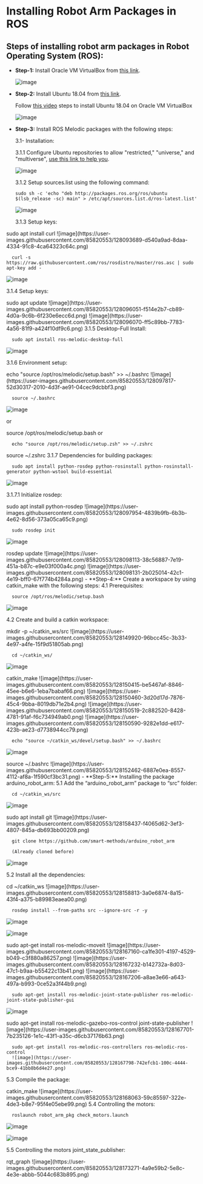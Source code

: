 # Installing Robot Arm Packages in ROS
## Steps of installing robot arm packages in Robot Operating System (ROS):

- **Step-1:**
            Install Oracle VM VirtualBox from [this link](https://www.virtualbox.org/wiki/Downloads).
            
     ![image](https://user-images.githubusercontent.com/85820553/128093150-99c207d5-3751-4e01-809d-2661c634f070.png)




- **Step-2:**
            Install Ubuntu 18.04 from [this link](https://releases.ubuntu.com/18.04).
            
   Follow [this video](https://youtu.be/QbmRXJJKsvs) steps to install Ubuntu 18.04 on Oracle VM VirtualBox
   
   ![image](https://user-images.githubusercontent.com/85820553/128093284-1557b366-e695-40c7-9f92-3767148c40b7.png)




- **Step-3:**
Install ROS Melodic packages with the following steps:

  3.1- Installation:
  
   3.1.1 Configure Ubuntu repositories to allow "restricted," "universe," and "multiverse", [use this link to help you](https://youtu.be/NoVWMSCEPoQ).
   
   ![image](https://user-images.githubusercontent.com/85820553/128093579-49b1307b-5dd3-48fe-8325-cbe3e4f4744e.png)


   3.1.2 Setup sources.list using the following command:
      
      sudo sh -c 'echo "deb http://packages.ros.org/ros/ubuntu $(lsb_release -sc) main" > /etc/apt/sources.list.d/ros-latest.list'
      
   ![image](https://user-images.githubusercontent.com/85820553/128093613-bfdcd5ee-0ed6-43f2-bec0-985b727fd266.png)

   
   3.1.3 Setup keys:

<!-->
      sudo apt install curl

![image](https://user-images.githubusercontent.com/85820553/128093689-d540a9ad-8daa-4334-91c8-4ca64323c64c.png)

      
<!-->
      curl -s https://raw.githubusercontent.com/ros/rosdistro/master/ros.asc | sudo apt-key add - 
      
   ![image](https://user-images.githubusercontent.com/85820553/128095455-3fd4a162-ec6f-41ea-8ec1-47ef1338ee20.png)

      
      
   3.1.4 Setup keys:

<!-->
      sudo apt update

![image](https://user-images.githubusercontent.com/85820553/128096051-f514e2b7-cb89-4d0a-9c6b-6f230e6ecc6d.png)


![image](https://user-images.githubusercontent.com/85820553/128096070-ff5c89bb-7783-4a56-81f9-a424f10df9c6.png)


3.1.5 Desktop-Full Install:
<!-->
      sudo apt install ros-melodic-desktop-full
      
 ![image](https://user-images.githubusercontent.com/85820553/128097688-d2e69847-64c3-4c26-bbb2-cebdd169ffb7.png)

      
 3.1.6 Environment setup:
 
<!-->
      echo "source /opt/ros/melodic/setup.bash" >> ~/.bashrc

![image](https://user-images.githubusercontent.com/85820553/128097817-52d30317-2010-4d3f-ae91-04cec9dcbbf3.png)



<!-->
      source ~/.bashrc
      
 ![image](https://user-images.githubusercontent.com/85820553/128097856-0eb6a773-eff8-4a2e-b871-a671e3afa16a.png)

 or
 
 <!-->
      source /opt/ros/melodic/setup.bash

or

<!-->
      echo "source /opt/ros/melodic/setup.zsh" >> ~/.zshrc


<!-->
      source ~/.zshrc


 3.1.7 Dependencies for building packages:



<!-->
      sudo apt install python-rosdep python-rosinstall python-rosinstall-generator python-wstool build-essential
      
![image](https://user-images.githubusercontent.com/85820553/128097911-b827e9a4-8c74-4b12-979b-b8af07208af3.png)

      

3.1.7.1 Initialize rosdep:


<!-->
      sudo apt install python-rosdep



![image](https://user-images.githubusercontent.com/85820553/128097954-4839b9fb-6b3b-4e62-8d56-373a05ca65c9.png)



<!-->
      sudo rosdep init
      
 ![image](https://user-images.githubusercontent.com/85820553/128098001-77315e38-3fb9-4df8-906c-fe6c2f5e9915.png)

      
      
<!-->
      rosdep update



![image](https://user-images.githubusercontent.com/85820553/128098113-38c56887-7e19-451a-b87c-e9e03f000a4c.png)


![image](https://user-images.githubusercontent.com/85820553/128098131-2b025014-42c1-4e19-bff0-67f774b4284a.png)




- **Step-4:**
Create a workspace by using catkin_make with the following steps:

4.1 Prerequisites:

<!-->
      source /opt/ros/melodic/setup.bash
      
 ![image](https://user-images.githubusercontent.com/85820553/128148959-e575584e-bbd9-48d8-b626-7ca56999729a.png)



4.2 Create and build a catkin workspace:


<!-->
      mkdir -p ~/catkin_ws/src

![image](https://user-images.githubusercontent.com/85820553/128149920-96bcc45c-3b33-4e97-a4fe-15f9d51805ab.png)



<!-->
      cd ~/catkin_ws/
      
 ![image](https://user-images.githubusercontent.com/85820553/128150073-4af9d6d2-d2f8-4c85-a5be-738817bb9b8b.png)



<!-->
      catkin_make

![image](https://user-images.githubusercontent.com/85820553/128150415-be5467af-8846-45ee-b6e6-1eba7babaf66.png)
 

![image](https://user-images.githubusercontent.com/85820553/128150460-3d20d17d-7876-45c4-9bba-8019db71e2b4.png)


![image](https://user-images.githubusercontent.com/85820553/128150519-2c882520-8428-4781-91af-f6c734949ab0.png)


![image](https://user-images.githubusercontent.com/85820553/128150590-9282e1dd-e617-423b-ae23-d7738944cc79.png)




<!-->
      echo "source ~/catkin_ws/devel/setup.bash" >> ~/.bashrc
      
      
      
![image](https://user-images.githubusercontent.com/85820553/128152391-83c82d8a-8cf3-431d-bd8b-ecaa2f4ec5d8.png)



<!-->
      source ~/.bashrc

![image](https://user-images.githubusercontent.com/85820553/128152462-6887e0ea-8557-4112-af8a-1f590cf3bc31.png)



- **Step-5:**
Installing the package arduino_robot_arm:

5.1 Add the “arduino_robot_arm” package to “src” folder:


<!-->
      cd ~/catkin_ws/src
      
 ![image](https://user-images.githubusercontent.com/85820553/128156542-794d6264-0c5e-4151-b97a-2eebad96ebd4.png)
     
      
<!-->
      sudo apt install git


![image](https://user-images.githubusercontent.com/85820553/128158437-f4065d62-3ef3-4807-845a-db693bb00209.png)



<!-->
      git clone https://github.com/smart-methods/arduino_robot_arm 
      
      (Already cloned before)
  ![image](https://user-images.githubusercontent.com/85820553/128158523-c0d4fbce-f73c-458b-ab3c-2a43009cc58d.png)




5.2 Install all the dependencies:



<!-->
      cd ~/catkin_ws

      
![image](https://user-images.githubusercontent.com/85820553/128158813-3a0e6874-8a15-43f4-a375-b89983eaea00.png)


      
<!-->
      rosdep install --from-paths src --ignore-src -r -y
      
     
 ![image](https://user-images.githubusercontent.com/85820553/128166700-84c74241-87b9-4437-9b0c-eb04d1c687c6.png)
 
 
 
 ![image](https://user-images.githubusercontent.com/85820553/128166771-6a368db6-6796-41e0-95d1-116bfa2cb547.png)





<!-->
      sudo apt-get install ros-melodic-moveit

![image](https://user-images.githubusercontent.com/85820553/128167160-ca1fe301-4197-4529-b049-c3f880a86257.png)


![image](https://user-images.githubusercontent.com/85820553/128167232-b142732a-8d03-47c1-b9aa-b55422c13b41.png)


![image](https://user-images.githubusercontent.com/85820553/128167206-a8ae3e66-a643-497a-b993-0ce52a3f44b9.png)

      
      
      

<!-->
      sudo apt-get install ros-melodic-joint-state-publisher ros-melodic-joint-state-publisher-gui
      
![image](https://user-images.githubusercontent.com/85820553/128167571-afe5e259-97e4-4929-bdf1-bdaf1cca01ad.png)





<!-->
      sudo apt-get install ros-melodic-gazebo-ros-control joint-state-publisher

![image](https://user-images.githubusercontent.com/85820553/128167701-7b235126-1e1c-43f1-a35c-d6cb37176b63.png)

      
      
      
      
<!-->
      sudo apt-get install ros-melodic-ros-controllers ros-melodic-ros-control 
      ![image](https://user-images.githubusercontent.com/85820553/128167798-742efcb1-100c-4444-bce9-41bb8b6d4e27.png)




5.3 Compile the package:



<!-->
      catkin_make

![image](https://user-images.githubusercontent.com/85820553/128168063-59c85597-322e-4de3-b8e7-95f4e05ebe99.png)



5.4 Controlling the motors:

<!-->
      roslaunch robot_arm_pkg check_motors.launch
      
 ![image](https://user-images.githubusercontent.com/85820553/128168483-435adc84-77d5-4d5e-bf4b-fa8c4af31c49.png)
      
 ![image](https://user-images.githubusercontent.com/85820553/128168842-f55e91c2-f05a-45c9-9fcc-ae4bc15b4386.png)




5.5 Controlling the motors joint_state_publisher:


<!-->
      rqt_graph


![image](https://user-images.githubusercontent.com/85820553/128173271-4a9e59b2-5e8c-4e3e-abbb-5044c683b895.png)





